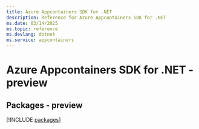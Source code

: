 ```yaml
---
title: Azure Appcontainers SDK for .NET
description: Reference for Azure Appcontainers SDK for .NET
ms.date: 03/14/2025
ms.topic: reference
ms.devlang: dotnet
ms.service: appcontainers
---
```

# Azure Appcontainers SDK for .NET - preview
## Packages - preview
[!INCLUDE [packages](appcontainers-index.md)]